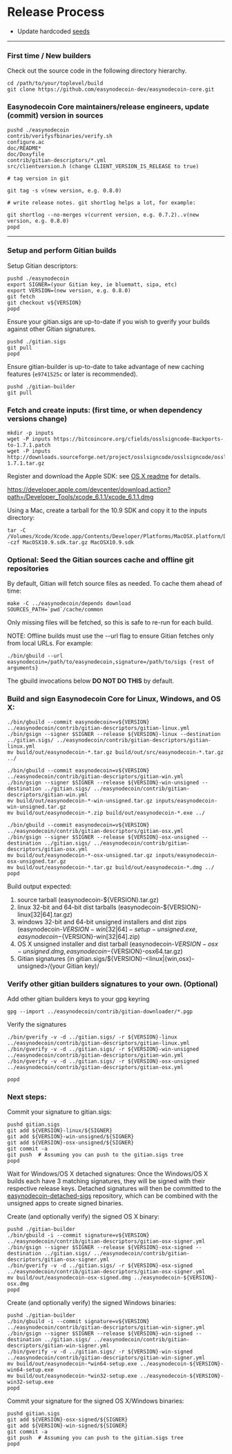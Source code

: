 Release Process
====================

* Update hardcoded [seeds](/contrib/seeds)

* * *

### First time / New builders
Check out the source code in the following directory hierarchy.

	cd /path/to/your/toplevel/build
	git clone https://github.com/easynodecoin-dev/easynodecoin-core.git

### Easynodecoin Core maintainers/release engineers, update (commit) version in sources

	pushd ./easynodecoin
	contrib/verifysfbinaries/verify.sh
	configure.ac
	doc/README*
	doc/Doxyfile
	contrib/gitian-descriptors/*.yml
	src/clientversion.h (change CLIENT_VERSION_IS_RELEASE to true)

	# tag version in git

	git tag -s v(new version, e.g. 0.8.0)

	# write release notes. git shortlog helps a lot, for example:

	git shortlog --no-merges v(current version, e.g. 0.7.2)..v(new version, e.g. 0.8.0)
	popd

* * *

### Setup and perform Gitian builds

 Setup Gitian descriptors:

	pushd ./easynodecoin
	export SIGNER=(your Gitian key, ie bluematt, sipa, etc)
	export VERSION=(new version, e.g. 0.8.0)
	git fetch
	git checkout v${VERSION}
	popd

  Ensure your gitian.sigs are up-to-date if you wish to gverify your builds against other Gitian signatures.

	pushd ./gitian.sigs
	git pull
	popd

  Ensure gitian-builder is up-to-date to take advantage of new caching features (`e9741525c` or later is recommended).

	pushd ./gitian-builder
	git pull

### Fetch and create inputs: (first time, or when dependency versions change)

	mkdir -p inputs
	wget -P inputs https://bitcoincore.org/cfields/osslsigncode-Backports-to-1.7.1.patch
	wget -P inputs http://downloads.sourceforge.net/project/osslsigncode/osslsigncode/osslsigncode-1.7.1.tar.gz

 Register and download the Apple SDK: see [OS X readme](README_osx.txt) for details.

 https://developer.apple.com/devcenter/download.action?path=/Developer_Tools/xcode_6.1.1/xcode_6.1.1.dmg

 Using a Mac, create a tarball for the 10.9 SDK and copy it to the inputs directory:

	tar -C /Volumes/Xcode/Xcode.app/Contents/Developer/Platforms/MacOSX.platform/Developer/SDKs/ -czf MacOSX10.9.sdk.tar.gz MacOSX10.9.sdk

### Optional: Seed the Gitian sources cache and offline git repositories

By default, Gitian will fetch source files as needed. To cache them ahead of time:

	make -C ../easynodecoin/depends download SOURCES_PATH=`pwd`/cache/common

Only missing files will be fetched, so this is safe to re-run for each build.

NOTE: Offline builds must use the --url flag to ensure Gitian fetches only from local URLs. For example:
```
./bin/gbuild --url easynodecoin=/path/to/easynodecoin,signature=/path/to/sigs {rest of arguments}
```
The gbuild invocations below <b>DO NOT DO THIS</b> by default.

### Build and sign Easynodecoin Core for Linux, Windows, and OS X:

	./bin/gbuild --commit easynodecoin=v${VERSION} ../easynodecoin/contrib/gitian-descriptors/gitian-linux.yml
	./bin/gsign --signer $SIGNER --release ${VERSION}-linux --destination ../gitian.sigs/ ../easynodecoin/contrib/gitian-descriptors/gitian-linux.yml
	mv build/out/easynodecoin-*.tar.gz build/out/src/easynodecoin-*.tar.gz ../

	./bin/gbuild --commit easynodecoin=v${VERSION} ../easynodecoin/contrib/gitian-descriptors/gitian-win.yml
	./bin/gsign --signer $SIGNER --release ${VERSION}-win-unsigned --destination ../gitian.sigs/ ../easynodecoin/contrib/gitian-descriptors/gitian-win.yml
	mv build/out/easynodecoin-*-win-unsigned.tar.gz inputs/easynodecoin-win-unsigned.tar.gz
	mv build/out/easynodecoin-*.zip build/out/easynodecoin-*.exe ../

	./bin/gbuild --commit easynodecoin=v${VERSION} ../easynodecoin/contrib/gitian-descriptors/gitian-osx.yml
	./bin/gsign --signer $SIGNER --release ${VERSION}-osx-unsigned --destination ../gitian.sigs/ ../easynodecoin/contrib/gitian-descriptors/gitian-osx.yml
	mv build/out/easynodecoin-*-osx-unsigned.tar.gz inputs/easynodecoin-osx-unsigned.tar.gz
	mv build/out/easynodecoin-*.tar.gz build/out/easynodecoin-*.dmg ../
	popd

  Build output expected:

  1. source tarball (easynodecoin-${VERSION}.tar.gz)
  2. linux 32-bit and 64-bit dist tarballs (easynodecoin-${VERSION}-linux[32|64].tar.gz)
  3. windows 32-bit and 64-bit unsigned installers and dist zips (easynodecoin-${VERSION}-win[32|64]-setup-unsigned.exe, easynodecoin-${VERSION}-win[32|64].zip)
  4. OS X unsigned installer and dist tarball (easynodecoin-${VERSION}-osx-unsigned.dmg, easynodecoin-${VERSION}-osx64.tar.gz)
  5. Gitian signatures (in gitian.sigs/${VERSION}-<linux|{win,osx}-unsigned>/(your Gitian key)/

### Verify other gitian builders signatures to your own. (Optional)

  Add other gitian builders keys to your gpg keyring

	gpg --import ../easynodecoin/contrib/gitian-downloader/*.pgp

  Verify the signatures

	./bin/gverify -v -d ../gitian.sigs/ -r ${VERSION}-linux ../easynodecoin/contrib/gitian-descriptors/gitian-linux.yml
	./bin/gverify -v -d ../gitian.sigs/ -r ${VERSION}-win-unsigned ../easynodecoin/contrib/gitian-descriptors/gitian-win.yml
	./bin/gverify -v -d ../gitian.sigs/ -r ${VERSION}-osx-unsigned ../easynodecoin/contrib/gitian-descriptors/gitian-osx.yml

	popd

### Next steps:

Commit your signature to gitian.sigs:

	pushd gitian.sigs
	git add ${VERSION}-linux/${SIGNER}
	git add ${VERSION}-win-unsigned/${SIGNER}
	git add ${VERSION}-osx-unsigned/${SIGNER}
	git commit -a
	git push  # Assuming you can push to the gitian.sigs tree
	popd

  Wait for Windows/OS X detached signatures:
	Once the Windows/OS X builds each have 3 matching signatures, they will be signed with their respective release keys.
	Detached signatures will then be committed to the [easynodecoin-detached-sigs](https://github.com/easynodecoin-devpay/easynodecoin-detached-sigs) repository, which can be combined with the unsigned apps to create signed binaries.

  Create (and optionally verify) the signed OS X binary:

	pushd ./gitian-builder
	./bin/gbuild -i --commit signature=v${VERSION} ../easynodecoin/contrib/gitian-descriptors/gitian-osx-signer.yml
	./bin/gsign --signer $SIGNER --release ${VERSION}-osx-signed --destination ../gitian.sigs/ ../easynodecoin/contrib/gitian-descriptors/gitian-osx-signer.yml
	./bin/gverify -v -d ../gitian.sigs/ -r ${VERSION}-osx-signed ../easynodecoin/contrib/gitian-descriptors/gitian-osx-signer.yml
	mv build/out/easynodecoin-osx-signed.dmg ../easynodecoin-${VERSION}-osx.dmg
	popd

  Create (and optionally verify) the signed Windows binaries:

	pushd ./gitian-builder
	./bin/gbuild -i --commit signature=v${VERSION} ../easynodecoin/contrib/gitian-descriptors/gitian-win-signer.yml
	./bin/gsign --signer $SIGNER --release ${VERSION}-win-signed --destination ../gitian.sigs/ ../easynodecoin/contrib/gitian-descriptors/gitian-win-signer.yml
	./bin/gverify -v -d ../gitian.sigs/ -r ${VERSION}-win-signed ../easynodecoin/contrib/gitian-descriptors/gitian-win-signer.yml
	mv build/out/easynodecoin-*win64-setup.exe ../easynodecoin-${VERSION}-win64-setup.exe
	mv build/out/easynodecoin-*win32-setup.exe ../easynodecoin-${VERSION}-win32-setup.exe
	popd

Commit your signature for the signed OS X/Windows binaries:

	pushd gitian.sigs
	git add ${VERSION}-osx-signed/${SIGNER}
	git add ${VERSION}-win-signed/${SIGNER}
	git commit -a
	git push  # Assuming you can push to the gitian.sigs tree
	popd

